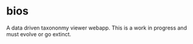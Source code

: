 bios
====

A data driven taxononmy viewer webapp. This is a work in progress and must evolve or go extinct.
